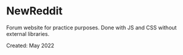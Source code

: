 # NewReddit
Forum website for practice purposes. Done with JS and CSS without external libraries.

Created: May 2022
